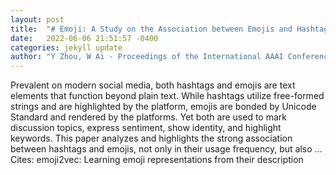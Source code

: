 ```yaml
---
layout: post
title:  "# Emoji: A Study on the Association between Emojis and Hashtags on Twitter"
date:   2022-06-06 21:51:57 -0400
categories: jekyll update
author: "Y Zhou, W Ai - Proceedings of the International AAAI Conference on …, 2022"
---
```

Prevalent on modern social media, both hashtags and emojis are text elements that function beyond plain text. While hashtags utilize free-formed strings and are highlighted by the platform, emojis are bonded by Unicode Standard and rendered by the platforms. Yet both are used to mark discussion topics, express sentiment, show identity, and highlight keywords. This paper analyzes and highlights the strong association between hashtags and emojis, not only in their usage frequency, but also …
Cites: ‪emoji2vec: Learning emoji representations from their description‬  